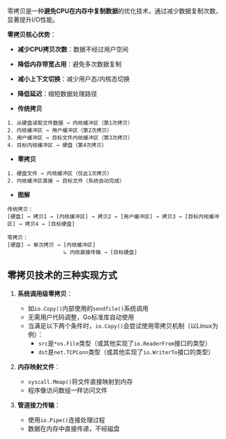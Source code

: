 零拷贝是一种​**​避免CPU在内存中复制数据​**​的优化技术，通过减少数据复制次数，显著提升I/O性能。

**零拷贝核心优势**：

- ​**​减少CPU拷贝次数​**​：数据不经过用户空间
- ​**​降低内存带宽占用​**​：避免多次数据复制
- ​**​减小上下文切换​**​：减少用户态/内核态切换
- ​**​降低延迟​**​：缩短数据处理路径

- **传统拷贝**

```text
1. 从硬盘读取文件数据 → 内核缓冲区（第1次拷贝）
2. 内核缓冲区 → 用户缓冲区（第2次拷贝）
3. 用户缓冲区 → 目标文件内核缓冲区（第3次拷贝）
4. 目标内核缓冲区 → 硬盘（第4次拷贝）
```

- **零拷贝**

```text
1. 硬盘文件 → 内核缓冲区（仅此1次拷贝）
2. 内核缓冲区直接 → 目标文件（系统自动完成）
```

- **图解**

```text
传统拷贝：
[硬盘] → 拷贝1 → [内核缓冲区] → 拷贝2 → [用户缓冲区] → 拷贝3 → [目标内核缓冲区] → 拷贝4 → [目标硬盘]

零拷贝：
[硬盘] → 单次拷贝 → [内核缓冲区] 
                  ↳ 内核直接传输 → [目标硬盘]
```
## 零拷贝技术的三种实现方式

1. ​**​系统调用级零拷贝​**​：
    
    - 如`io.Copy()`内部使用的`sendfile()`系统调用
    - 无需用户代码调整，Go标准库自动使用
    - 当满足以下两个条件时，`io.Copy()`会尝试使用零拷贝机制（以Linux为例）：
        - `src`是`*os.File`类型（或其他实现了`io.ReaderFrom`接口的类型）
        - `dst`是`net.TCPConn`类型（或其他实现了`io.WriterTo`接口的类型）
2. ​**​内存映射文件​**​：
    
    - `syscall.Mmap()`将文件直接映射到内存
    - 程序像访问数组一样访问文件
3. ​**​管道接力传输​**​：
    
    - 使用`io.Pipe()`连接处理过程
    - 数据在内存中直接传递，不经磁盘